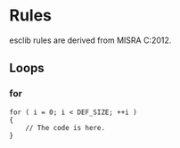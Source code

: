 # Rules

esclib rules are derived from MISRA C:2012.

## Loops

### for
    for ( i = 0; i < DEF_SIZE; ++i )
    {
        // The code is here.
    }

